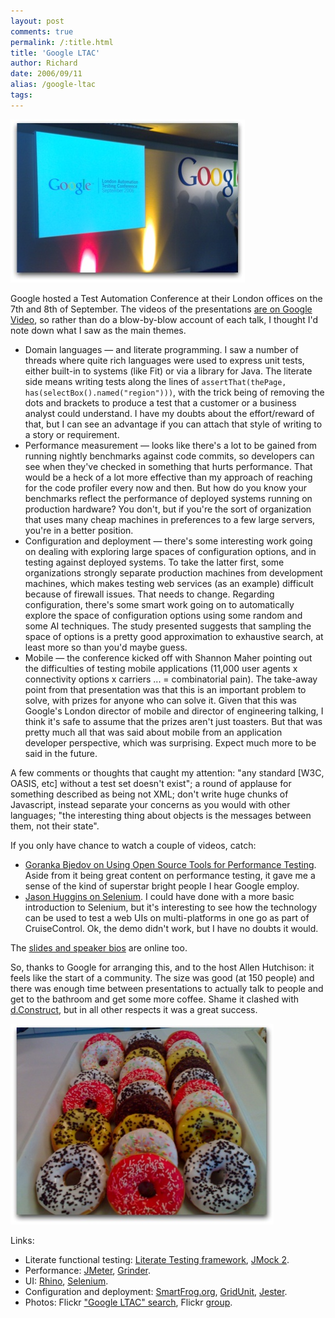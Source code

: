 ```yaml
---
layout: post
comments: true
permalink: /:title.html
title: 'Google LTAC'
author: Richard
date: 2006/09/11
alias: /google-ltac
tags:
---
```


<img src="/img/posts/flkexport2018/16176588905_f6636108ec_o.jpg" width="375" height="261" alt="4ff9dbc9abbf6-11219784-0-media_httpfarm3static_Jhnwk">

Google hosted a Test Automation Conference at their London offices on
the 7th and 8th of September. The videos of the presentations [are on Google Video][], so rather than do a blow-by-blow account of each talk,
I thought I'd note down what I saw as the main themes.

-   Domain languages — and literate programming. I saw a number of
threads where quite rich languages were used to express unit tests,
either built-in to systems (like Fit) or via a library for Java. The
literate side means writing tests along the lines of
`assertThat(thePage, has(selectBox().named("region")))`, with the
trick being of removing the dots and brackets to produce a test that
a customer or a business analyst could understand. I have my doubts
about the effort/reward of that, but I can see an advantage if you
can attach that style of writing to a story or requirement.
-   Performance measurement — looks like there's a lot to be gained from
running nightly benchmarks against code commits, so developers can
see when they've checked in something that hurts performance. That
would be a heck of a lot more effective than my approach of reaching
for the code profiler every now and then. But how do you know your
benchmarks reflect the performance of deployed systems running on
production hardware? You don't, but if you're the sort of
organization that uses many cheap machines in preferences to a few
large servers, you're in a better position.
-   Configuration and deployment — there's some interesting work going
on dealing with exploring large spaces of configuration options, and
in testing against deployed systems. To take the latter first, some
organizations strongly separate production machines from development
machines, which makes testing web services (as an example) difficult
because of firewall issues. That needs to change. Regarding
configuration, there's some smart work going on to automatically
explore the space of configuration options using some random and
some AI techniques. The study presented suggests that sampling the
space of options is a pretty good approximation to exhaustive
search, at least more so than you'd maybe guess.
-   Mobile — the conference kicked off with Shannon Maher pointing out
the difficulties of testing mobile applications (11,000 user agents
x connectivity options x carriers ... = combinatorial pain). The
take-away point from that presentation was that this is an important
problem to solve, with prizes for anyone who can solve it. Given
that this was Google's London director of mobile and director of
engineering talking, I think it's safe to assume that the prizes
aren't just toasters. But that was pretty much all that was said
about mobile from an application developer perspective, which was
surprising. Expect much more to be said in the future.

A few comments or thoughts that caught my attention: "any standard [W3C, OASIS, etc] without a test set doesn't exist"; a round of applause for
something described as being not XML; don't write huge chunks of
Javascript, instead separate your concerns as you would with other
languages; "the interesting thing about objects is the messages between
them, not their state".

If you only have chance to watch a couple of videos, catch:

-   [Goranka Bjedov on Using Open Source Tools for Performance Testing][]. Aside from it being great content on performance
testing, it gave me a sense of the kind of superstar bright people I
hear Google employ.
-   [Jason Huggins on Selenium][]. I could have done with a more basic
introduction to Selenium, but it's interesting to see how the
technology can be used to test a web UIs on multi-platforms in one
go as part of CruiseControl. Ok, the demo didn't work, but I have no
doubts it would.

The [slides and speaker bios][] are online too.

So, thanks to Google for arranging this, and to the host Allen
Hutchison: it feels like the start of a community. The size was good (at
150 people) and there was enough time between presentations to actually
talk to people and get to the bathroom and get some more coffee. Shame
it clashed with [d.Construct][], but in all other respects it was a
great success.

<img src="/img/posts/flkexport2018/16175835792_d04bf1cb87_o.jpg" width="421" height="321" alt="4ff9dbcb682e4-11219784-1-media_httpfarm3static_weiex">

Links:

-   Literate functional testing: [Literate Testing framework][], [JMock 2][].
-   Performance: [JMeter][], [Grinder][].
-   UI: [Rhino][], [Selenium][].
-   Configuration and deployment: [SmartFrog.org][], [GridUnit][],
[Jester][].
-   Photos: Flickr ["Google LTAC" search][], Flickr [group][].


  [are on Google Video]: http://video.google.co.uk/videosearch?q=London+Test+Automation+Conference
  [Goranka Bjedov on Using Open Source Tools for Performance Testing]: http://video.google.com/videoplay?docid=-6891978643577501895
  [Jason Huggins on Selenium]: http://video.google.com/videoplay?docid=-594153467742593805
  [slides and speaker bios]: http://www.google.co.uk/intl/en/events/londontesters/speakers.html
  [d.Construct]: http://2006.dconstruct.org/
  [Literate Testing framework]: http://code.google.com/p/literate/
  [JMock 2]: http://www.jmock.org/
  [JMeter]: http://jakarta.apache.org/jmeter/
  [Grinder]: http://grinder.sourceforge.net/
  [Rhino]: http://www.mozilla.org/rhino/
  [Selenium]: http://www.openqa.org/selenium/
  [SmartFrog.org]: http://www.smartfrog.org/
  [GridUnit]: http://gridunit.sf.net
  [Jester]: http://jester.sourceforge.net/
  ["Google LTAC" search]: http://www.flickr.com/search/?w=all&q=google+ltac&m=text
  [group]: http://www.flickr.com/groups/googleltc/


